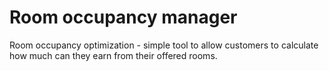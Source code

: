 # Room occupancy manager

Room occupancy optimization - simple tool to allow customers to calculate how much can they earn from their offered rooms.